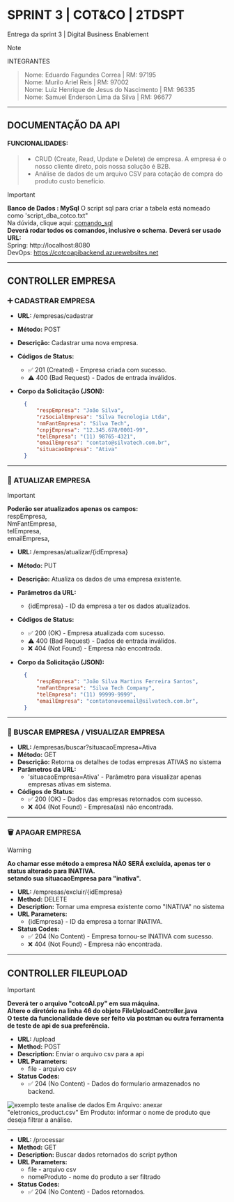# SPRINT 3 | COT&CO | 2TDSPT
Entrega da sprint 3 | Digital Business Enablement
> [!NOTE]
>INTEGRANTES

> Nome: Eduardo Fagundes Correa | RM: 97195 <BR>
> Nome: Murilo Ariel Reis | RM: 97002 <BR>
> Nome: Luiz Henrique de Jesus do Nascimento | RM: 96335 <BR>
> Nome: Samuel Enderson Lima da Silva | RM: 96677 <BR>

---
## DOCUMENTAÇÃO DA API
#### FUNCIONALIDADES:
> - CRUD (Create, Read, Update e Delete) de empresa. A empresa é o nosso cliente direto, pois nossa solução é B2B.<BR>
> - Análise de dados de um arquivo CSV para cotação de compra do produto custo benefício.

> [!IMPORTANT]
> **Banco de Dados : MySql**
> O script sql para criar a tabela está nomeado como 'script_dba_cotco.txt" <BR>
> Na dúvida, clique aqui: [comando_sql](https://github.com/luiznsc/cotco_webapi/blob/main/script_dba_cotco.txt) <BR>
> **Deverá rodar todos os comandos, inclusive o schema.**
> **Deverá ser usado URL:** <BR>
> Spring: http://localhost:8080 <BR>
> DevOps: https://cotcoapibackend.azurewebsites.net
  ---

## CONTROLLER EMPRESA
### :heavy_plus_sign: CADASTRAR EMPRESA
- **URL:** /empresas/cadastrar
- **Método:** POST
- **Descrição:** Cadastrar uma nova empresa.
- **Códigos de Status:**
  - :white_check_mark: 201 (Created) - Empresa criada com sucesso.
  -  :warning: 400 (Bad Request) - Dados de entrada inválidos.
- **Corpo da Solicitação (JSON):**

  ```json
    {
        "respEmpresa": "João Silva",
        "rzSocialEmpresa": "Silva Tecnologia Ltda",
        "nmFantEmpresa": "Silva Tech",
        "cnpjEmpresa": "12.345.678/0001-99",
        "telEmpresa": "(11) 98765-4321",
        "emailEmpresa": "contato@silvatech.com.br",
        "situacaoEmpresa": "Ativa"
    }

---

### :repeat: ATUALIZAR EMPRESA
> [!IMPORTANT]
> **Poderão ser atualizados apenas os campos:** <BR/>
> respEmpresa, <BR/>
> NmFantEmpresa, <BR/>
> telEmpresa,<BR/>
> emailEmpresa, <BR/>

- **URL:** /empresas/atualizar/{idEmpresa}
- **Método:** PUT
- **Descrição:** Atualiza os dados de uma empresa existente.
- **Parâmetros da URL:**
  - {idEmpresa} - ID da empresa a ter os dados atualizados.
- **Códigos de Status:**
  - :white_check_mark: 200 (OK) - Empresa atualizada com sucesso.
  - :warning: 400 (Bad Request) - Dados de entrada inválidos.
  - :x: 404 (Not Found) - Empresa não encontrada.
- **Corpo da Solicitação (JSON):**

  ```json
    {
        "respEmpresa": "João Silva Martins Ferreira Santos",
        "nmFantEmpresa": "Silva Tech Company",
        "telEmpresa": "(11) 99999-9999",
        "emailEmpresa": "contatonovoemail@silvatech.com.br",
    }

---

### :page_with_curl: BUSCAR EMPRESA / VISUALIZAR EMPRESA

- **URL:** /empresas/buscar?situacaoEmpresa=Ativa
- **Método:** GET
- **Descrição:** Retorna os detalhes de todas empresas ATIVAS no sistema
- **Parâmetros da URL:**
  - 'situacaoEmpresa=Ativa' - Parâmetro para visualizar apenas empresas ativas em sistema.
- **Códigos de Status:**
  - :white_check_mark: 200 (OK) - Dados das empresas retornados com sucesso.
  - :x: 404 (Not Found) - Empresa(as) não encontrada.

---

### :wastebasket: APAGAR EMPRESA

> [!WARNING]
> **Ao chamar esse método a empresa NÃO SERÁ excluída, apenas ter o status alterado para INATIVA.** <BR/>
> **setando sua situacaoEmpresa para "inativa".**

- **URL:** /empresas/excluir/{idEmpresa}
- **Method:** DELETE
- **Description:** Tornar uma empresa existente como "INATIVA" no sistema
- **URL Parameters:**
  - {idEmpresa} - ID da empresa a tornar INATIVA.
- **Status Codes:**
  - :white_check_mark: 204 (No Content) - Empresa tornou-se INATIVA com sucesso.
  - :x: 404 (Not Found) - Empresa não encontrada.

---

  ## CONTROLLER FILEUPLOAD
> [!IMPORTANT]
> **Deverá ter o arquivo "cotcoAI.py" em sua máquina.** <BR/>
> **Altere o diretório na linha 46 do objeto FileUploadController.java** <BR/>
> **O teste da funcionalidade deve ser feito via postman ou outra ferramenta de teste de api de sua preferência.** <BR/>

- **URL:** /upload
- **Method:** POST
- **Description:** Enviar o arquivo csv para a api
- **URL Parameters:**
  - file - arquivo csv
- **Status Codes:**
  - :white_check_mark: 204 (No Content) - Dados do formulario armazenados no backend.

    
![exemplo teste analise de dados](https://github.com/luiznsc/challenge_cotco_dbe/blob/main/post_ai.png)
 Em Arquivo: anexar "eletronics_product.csv"
 Em Produto: informar o nome de produto que deseja filtrar a análise.

---

 - **URL:** /processar
- **Method:** GET
- **Description:** Buscar dados retornados do script python
- **URL Parameters:**
  - file - arquivo csv
  - nomeProduto - nome do produto a ser filtrado
- **Status Codes:**
  - :white_check_mark: 204 (No Content) - Dados retornados.
